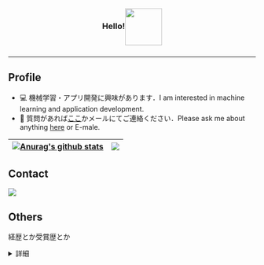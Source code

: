 <h3>
  <p align="center">Hello!<img align="center" src="https://pa1.narvii.com/6617/143a90ed417324ed052b981c2b7ee4878c8e1506_hq.gif" height="75px"/></p>
<h3/><hr/>

**Profile**
---  
- 💻 機械学習・アプリ開発に興味があります．I am interested in machine learning and application development.
- 💬 質問があれば[ここ](https://github.com/is0383kk/is0383kk/issues)かメールにてご連絡ください．Please ask me about anything [here](https://github.com/is0383kk/is0383kk/issues) or E-male.

| <a href="https://github.com/is0383kk/github-readme-stats"><img align="center" src="https://github-readme-stats.vercel.app/api?username=is0383kk&show_icons=true&include_all_commits=true&theme=radical&hide_border=true" alt="Anurag's github stats" /></a> | <a href="https://github.com/is0383kk/github-readme-stats"><img align="center" src="https://github-readme-stats.vercel.app/api/top-langs/?username=is0383kk&layout=compact&theme=radical&hide_border=true" /></a> |
| ------------- | ------------- |

**Contact**  
---  
<a href="mailto:is0383kk@gmail.com"  target="_blank"><img src="https://img.shields.io/badge/Gmail-D14836?style=for-the-badge&logo=gmail&logoColor=white" target="_blank"></a>
</div>

**Others**  
---  

経歴とか受賞歴とか  
<details><summary>詳細</summary><blockquote>
<details><summary>経歴</summary><blockquote>
  <div align="left">
    
    立命館大学情報理工学部知能情報学科卒業 学士（工学）2016/4 ~ 2020/3
    立命館大学大学院情報理工学研究科人間情報科学コース 博士課程前期修了 修士（工学）2020/4 ~ 2022/3
  </div>
</blockquote></details>
<details><summary>大会受賞歴</summary><blockquote>
  <div align="left">
    
    Robocup2018 @Home Education League 岐阜・大垣大会 3位入賞：Ri-one
    Robocup2018 @Home Education League カナダ・モントリオール大会 3位入賞：Ri-one
    経済産業省主催World Robot Summit2018 Partner Robot Challenge Virtual Space 3位入賞：eR@sers  
    経済産業省主催World Robot Summit2018 Partner Robot Challenge Real Space 準優勝：OIT Challenger and Duckers
    Robocup2019 @Home Education League 新潟・長岡大会 3位入賞：Ri-one
  </div>
</blockquote></details>

</blockquote></details>
<!-- 
Scrapbox  
https://scrapbox.io/is0383kk-00323333/
-->
